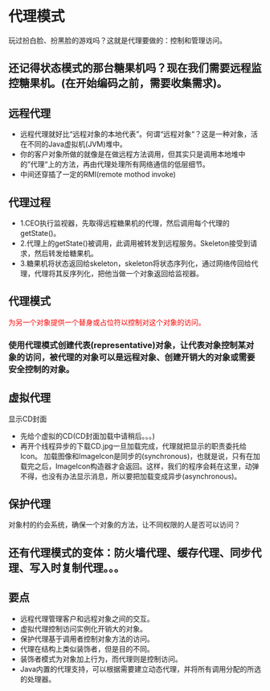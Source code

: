 # 代理模式
玩过扮白脸、扮黑脸的游戏吗？这就是代理要做的：控制和管理访问。

## 还记得状态模式的那台糖果机吗？现在我们需要远程监控糖果机。(在开始编码之前，需要收集需求)。

## 远程代理
- 远程代理就好比“远程对象的本地代表”。何谓“远程对象“？这是一种对象，活在不同的Java虚拟机(JVM)堆中。
- 你的客户对象所做的就像是在做远程方法调用，但其实只是调用本地堆中的”代理“上的方法，再由代理处理所有网络通信的低层细节。
- 中间还穿插了一定的RMI(remote mothod invoke)

## 代理过程
- 1.CEO执行监视器，先取得远程糖果机的代理，然后调用每个代理的getState()。
- 2.代理上的getState()被调用，此调用被转发到远程服务。Skeleton接受到请求，然后转发给糖果机。
- 3.糖果机将状态返回给skeleton，skeleton将状态序列化，通过网络传回给代理，代理将其反序列化，把他当做一个对象返回给监视器。

## 代理模式
<font color="red">为另一个对象提供一个替身或占位符以控制对这个对象的访问。</font>

### 使用代理模式创建代表(representative)对象，让代表对象控制某对象的访问，被代理的对象可以是远程对象、创建开销大的对象或需要安全控制的对象。

## 虚拟代理
显示CD封面
- 先给个虚拟的CD(CD封面加载中请稍后。。。)
- 再开个线程异步的下载CD.jpg一旦加载完成，代理就把显示的职责委托给Icon。
加载图像和ImageIcon是同步的(synchronous)，也就是说，只有在加载完之后，ImageIcon构造器才会返回。这样，我们的程序会耗在这里，动弹不得，也没有办法显示消息，所以要把加载变成异步(asynchronous)。

## 保护代理
对象村的约会系统，确保一个对象的方法，让不同权限的人是否可以访问？

## 还有代理模式的变体：防火墙代理、缓存代理、同步代理、写入时复制代理。。。

## 要点
- 远程代理管理客户和远程对象之间的交互。
- 虚拟代理控制访问实例化开销大的对象。
- 保护代理基于调用者控制对象方法的访问。
- 代理在结构上类似装饰者，但是目的不同。
- 装饰者模式为对象加上行为，而代理则是控制访问。
- Java内置的代理支持，可以根据需要建立动态代理，并将所有调用分配的所选的处理器。
